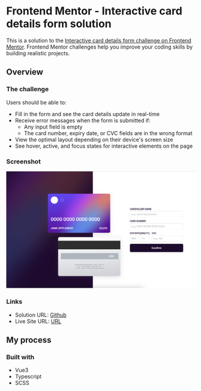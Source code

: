 # Frontend Mentor - Interactive card details form solution

This is a solution to
the [Interactive card details form challenge on Frontend Mentor](https://www.frontendmentor.io/challenges/interactive-card-details-form-XpS8cKZDWw).
Frontend Mentor challenges help you improve your coding skills by building realistic projects.

## Overview

### The challenge

Users should be able to:

- Fill in the form and see the card details update in real-time
- Receive error messages when the form is submitted if:
    - Any input field is empty
    - The card number, expiry date, or CVC fields are in the wrong format
- View the optimal layout depending on their device's screen size
- See hover, active, and focus states for interactive elements on the page

### Screenshot

![screenshot.png](src%2Fassets%2Fscreenshot.png)

### Links

- Solution URL: [Github](https://github.com/katjadanilova/interactive-card-challenge-05)
- Live Site URL: [URL](https://interactive-card-challenge-05-fnty1h3s7-katjadanilova.vercel.app/)

## My process

### Built with

- Vue3
- Typescript
- SCSS

